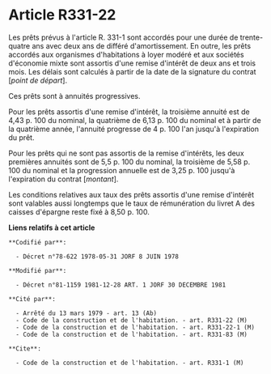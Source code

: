 # Article R331-22

Les prêts prévus à l'article R. 331-1 sont accordés pour une durée de trente-quatre ans avec deux ans de différé
d'amortissement. En outre, les prêts accordés aux organismes d'habitations à loyer modéré et aux sociétés d'économie mixte
sont assortis d'une remise d'intérêt de deux ans et trois mois. Les délais sont calculés à partir de la date de la signature
du contrat [*point de départ*].

Ces prêts sont à annuités progressives.

Pour les prêts assortis d'une remise d'intérêt, la troisième annuité est de 4,43 p. 100 du nominal, la quatrième de 6,13 p.
100 du nominal et à partir de la quatrième année, l'annuité progresse de 4 p. 100 l'an jusqu'à l'expiration du prêt.

Pour les prêts qui ne sont pas assortis de la remise d'intérêts, les deux premières annuités sont de 5,5 p. 100 du nominal,
la troisième de 5,58 p. 100 du nominal et la progression annuelle est de 3,25 p. 100 jusqu'à l'expiration du contrat
[*montant*].

Les conditions relatives aux taux des prêts assortis d'une remise d'intérêt sont valables aussi longtemps que le taux de
rémunération du livret A des caisses d'épargne reste fixé à 8,50 p. 100.

**Liens relatifs à cet article**

	**Codifié par**:

	  - Décret n°78-622 1978-05-31 JORF 8 JUIN 1978

	**Modifié par**:

	  - Décret n°81-1159 1981-12-28 ART. 1 JORF 30 DECEMBRE 1981

	**Cité par**:

	  - Arrêté du 13 mars 1979 - art. 13 (Ab)
	  - Code de la construction et de l'habitation. - art. R331-22 (M)
	  - Code de la construction et de l'habitation. - art. R331-22-1 (M)
	  - Code de la construction et de l'habitation. - art. R331-83 (M)

	**Cite**:

	  - Code de la construction et de l'habitation. - art. R331-1 (M)
